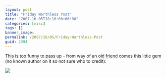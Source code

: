 ```yaml
---
layout: post
title: "Friday Worthless Post"
date: "2007-10-05T18:10:00+06:00"
categories: [misc]
tags: []
banner_image: 
permalink: /2007/10/05/Friday-Worthless-Post
guid: 2394
---
```


This is too funny to pass up - from way of an <a href="http://appliedliberally.com/blog/">old friend</a> comes this little gem (no known author on it so not sure who to credit):


<img src="https://static.raymondcamden.com/images/ihadfriendsonthedeathstar.jpg">